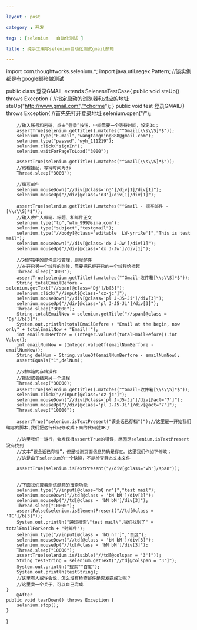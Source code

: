 ```yaml
---

layout : post

category : 开发

tags : [selenium   自动化测试 ]

title : 纯手工编写selenium自动化测试gmail邮箱

---
```



import com.thoughtworks.selenium.*;
import java.util.regex.Pattern;
//该实例都是有google邮箱做测试

public class 登录GMAIL extends SeleneseTestCase{
	public void steUp() throws Exception {
		//指定启动的浏览器和对应的地址
		steUp("http://www.gmail.com","*chorme");
	}
	public void test 登录GMAIL() throws Exception{
		//首先先打开登录地址
		selenium.open("/");

		//输入账号和密码，点击“登录”按钮，中间需要一个等待时间，设定3s；
		assertTrue(selenium.getTitle().matches("^Gmail[\\s\\S]*$"));
		selenium.type("E-mail","wangtangming888@gmail.com");
		selenium.type("passwd","wyh_111219");
		selenium.click("signIn");
		selenium.waitForPageToLoad("3000");

		assertTrue(selenium.getTitle().matches("^Gmail[\\s\\S]*$"));
		//线程挂起，等待时间为3s
		Thread.sleep("3000");

		//编写邮件
		selenium.mouseDown("//div[@class='n3']/div[1]/div[1]");
		selenium.mouseUp("//div[@class='n3']/div[1]/div[1]");

		assertTrue(selenium.getTitle().matches("^Gmail - 撰写邮件 -[\\s\\S]*$"));
		//输入收件人邮箱、标题、和邮件正文
		selenium.type("to","wtm_999@sina.com");
		selenium.type("subject","testgmail");
		selenium.type("//body[@class='editable  LW-yrriRe']","This is test mail");
		selenium.mouseDown("//div[@class='dx J-Jw']/div[1]");
		selenium.mouseUp("//div[@class='dx J-Jw']/div[1]");

		//对邮箱中的邮件进行管理，删除邮件
		//在开启另一个线程的时候，需要把已经开启的一个线程给挂起
		Thread.sleep("3000");
		assertTrue(selenium.getTitle().matches("^Gmail-收件箱[\\s\\S]*$"));
		String totalEmailBefore = selenium.getText("//span[@class='Dj']/b[3]");
		selenium.click("//input[@class='oz-jc']");
		selenium.mouseDown("//div[@class='pl J-J5-Ji']/div[3]");
		selenium.mouseUp("//div[@class='pl J-J5-Ji']/div[3]");
		Thread.sleep("30000");
		String.totalEmailNow = selenium.getTitle("//span[@class = 'Dj']/b[3]");
		System.out.println(totalEmailBefore + "Email at the begin, now only" + totalEmailNow + "Email!!");
		int emailNumBerfore = (Integer.valueOf(totalEmailBefore)).int Value();
		int emailNumNow = (Integer.valueOf(emailNumBerfore - emailNumNow));
		String delNum = String.valueOf(emailNumBerfore - emailNumNow);
		assertEquals("1",delNum);

		//对邮箱的存档操作
		//挂起或者结束另一个进程
		Thread.sleep("30000);
		assertTrue(selenium.getTitle().matches("^Gmail-收件箱[\\s\\S]*$"));
		selenium.click("//input[@class='oz-jc']");
		selenium.mouseDown("//div[@class='pl J-J5-Ji']/div[@act='7']");
		selenium.mouseUp("//div[@class='pl J-J5-Ji']/div[@act='7']");
		Thread.sleep("10000");

		assertTrue("selenium.isTextPresent("该会话已存档")");//这里是一开始我们编写的脚本,我们把这行代码修改成下面的代码就OK了

		//这里我们一运行，会发现报assertTrue的错误，原因是selenium.isTextPresent没有找到
		//文本“该会话已存档”，但是检测页面信息的确是存在。这里我们作如下修改；
		//这是由于selenium的一个缺陷，不能检查静态文本文件
		
		assertTrue(selenium.isTextPresent("//div[@class='vh']/span"));
		

		//下面我们接着测试邮箱的搜索功能
		selenium.type("//input[@class='bQ nr']","test mail");
		selenium.mouseDown("//td[@class = 'bN bM']/div[3]");
		selenium.mouseUp("//td[@class = 'bN bM']/div[3]");
		Thread.sleep("10000");
		assertFalse(selenium.isElementPresent("//td[@class = 'TC']/b[3]"));
		System.out.println("通过搜索\"test mail\",我们找到了" + totalEmailForSerch + "封邮件");
		selenium.type("//input[@class = 'bQ nr']","百度");
		selenium.mouseDown("//td[@class = 'bN bM']/div[3]");
		selenium.mouseUp("//td[@class = 'bN bM']/div[3]");
		Thread.sleep("10000");
		assertTrue(selenium.isVisible("//td[@colspan = '3']"));
		String testString = selenium.getText("//td[@colspan = '3']");
		System.out.println("搜索""百度");
		System.out.println(testString);
		//这里有人或许会说，怎么没有检查邮件是否发送成功呢？
		//这里卖一个关子，可以自己完成
	}
		@After
	public void tearDown() throws Exception {
		selenium.stop();
	}
}
